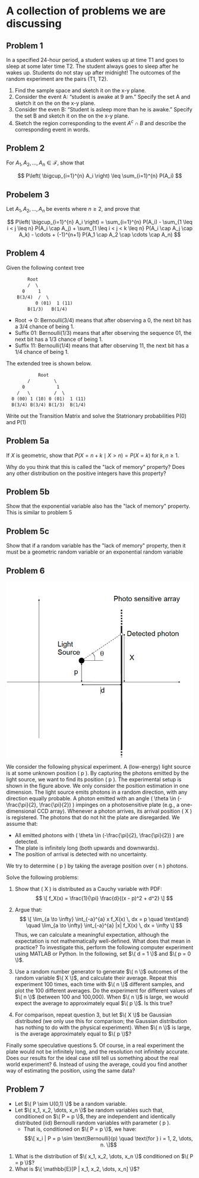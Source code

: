# A collection of problems we are discussing

## Problem 1
In a specified 24-hour period, a student wakes up at time T1 and goes to sleep at some later time T2. The
student always goes to sleep after he wakes up. Students do not stay up after midnight! The outcomes of
the random experiment are the pairs (T1, T2).
1. Find the sample space and sketch it on the x-y plane.
2. Consider the event A: “student is awake at 9 am.” Specify the set A and sketch it on the on the x-y
plane.
3. Consider the even B: “Student is asleep more than he is awake.” Specify the set B and sketch it on
the on the x-y plane.
4. Sketch the region corresponding to the event $A^c \cap B$ and describe the corresponding event in words.


## Problem 2
For $A_1, A_2, \dots, A_n \in \mathcal{F}$, show that

$$
P\left( \bigcup_{i=1}^{n} A_i \right) \leq \sum_{i=1}^{n} P(A_i)
$$

## Probelem 3
Let $A_1, A_2, \dots, A_n$ be events where $n \geq 2$, and prove that

$$
P\left( \bigcup_{i=1}^{n} A_i \right) = \sum_{i=1}^{n} P(A_i) - \sum_{1 \leq i < j \leq n} P(A_i \cap A_j) + \sum_{1 \leq i < j < k \leq n} P(A_i \cap A_j \cap A_k) - \cdots + (-1)^{n+1} P(A_1 \cap A_2 \cap \cdots \cap A_n)
$$

## Problem 4
Given the following context tree
```
        Root
        /  \
      0     1
    B(3/4)  /  \
           0 (01)  1 (11)
        B(1/3)   B(1/4)
```


- Root → 0: Bernoulli(3/4) means that after observing a 0, the next bit has a 3/4 chance of being 1.
- Suffix 01: Bernoulli(1/3) means that after observing the sequence 01, the next bit has a 1/3 chance of being 1.
- Suffix 11: Bernoulli(1/4) means that after observing 11, the next bit has a 1/4 chance of being 1.

The extended tree is shown below.
```
            Root
        /         \
      0            1
    /   \         /  \
  0 (00) 1 (10) 0 (01)  1 (11)
  B(3/4) B(3/4) B(1/3)  B(1/4)
```

Write out the Transition Matrix and solve the Statrionary probabilities P(0) and P(1)


## Problem 5a
If $X$ is geometric, show that $P(X = n + k \mid X > n) = P(X = k)$ for $k, n \geq 1$. 

Why do you think that this is called the "lack of memory" property? Does any other distribution on the positive integers have this property?

## Problem 5b
Show that the exponential variable also has the "lack of memory" property. This is similar to problem 5

## Problem 5c
Show that if a random variable has the "lack of memory" property, then it must be a geometric random variable or an exponential random variable

## Problem 6
![Problem 6 image](./Images/photon.png)

We consider the following physical experiment. A (low-energy) light source is at some unknown position \( p \). By capturing the photons emitted by the light source, we want to find its position \( p \). The experimental setup is shown in the figure above. We only consider the position estimation in one dimension. The light source emits photons in a random direction, with any direction equally probable. A photon emitted with an angle \( \theta \in (-\frac{\pi}{2}, \frac{\pi}{2}) \) impinges on a photosensitive plate (e.g., a one-dimensional CCD array). Whenever a photon arrives, its arrival position \( X \) is registered. The photons that do not hit the plate are disregarded. We assume that:

- All emitted photons with \( \theta \in (-\frac{\pi}{2}, \frac{\pi}{2}) \) are detected.
- The plate is infinitely long (both upwards and downwards).
- The position of arrival is detected with no uncertainty.

We try to determine \( p \) by taking the average position over \( n \) photons.

Solve the following problems:

1. Show that \( X \) is distributed as a Cauchy variable with PDF:
$$
   \[
   f_X(x) = \frac{1}{\pi} \frac{d}{(x - p)^2 + d^2}
   \]
$$
3. Argue that:
$$
   \[
   \lim_{a \to \infty} \int_{-a}^{a} x f_X(x) \, dx = p
   \quad \text{and} \quad
   \lim_{a \to \infty} \int_{-a}^{a} |x| f_X(x) \, dx = \infty
   \]
$$
   Thus, we can calculate a meaningful expectation, although the expectation is not mathematically well-defined. What does that mean in practice? To investigate this, perform the following computer experiment using MATLAB or Python. In the following, set $\( d = 1 \)$ and $\( p = 0 \)$.

4. Use a random number generator to generate $\( n \)$ outcomes of the random variable $\( X \)$, and calculate their average. Repeat this experiment 100 times, each time with $\( n \)$ different samples, and plot the 100 different averages. Do the experiment for different values of $\( n \)$ (between 100 and 100,000). When $\( n \)$ is large, we would expect the average to approximately equal $\( p \)$. Is this true?

5. For comparison, repeat question 3, but let $\( X \)$ be Gaussian distributed (we only use this for comparison; the Gaussian distribution has nothing to do with the physical experiment). When $\( n \)$ is large, is the average approximately equal to $\( p \)$?

Finally some speculative questions
5. Of course, in a real experiment the plate would not be infinitely long, and the resolution not infinitely
accurate. Does our results for the ideal case still tell us something about the real world experiment?
6. Instead of using the average, could you find another way of estimating the position, using the same
data?

## Problem 7
- Let $\( P \sim U(0,1) \)$ be a random variable.
- Let $\( x_1, x_2, \dots, x_n \)$ be random variables such that, conditioned on $\( P = p \)$, they are independent and identically distributed (iid) Bernoulli random variables with parameter \( p \).
  - That is, conditioned on $\( P = p \)$, we have:
    $$\[
    x_i | P = p \sim \text{Bernoulli}(p) \quad \text{for } i = 1, 2, \dots, n.
    \]$$
1. What is the distribution of $\( x_1, x_2, \dots, x_n \)$ conditioned on $\( P = p \)$?
2. What is $\( \mathbb{E}[P | x_1, x_2, \dots, x_n] \)$?




